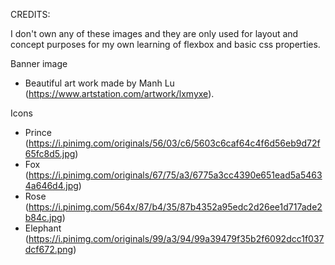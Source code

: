 CREDITS:

I don't own any of these images and they are only used for layout and concept purposes for my own learning of flexbox and basic css properties.

Banner image 
- Beautiful art work made by Manh Lu (https://www.artstation.com/artwork/lxmyxe).

Icons 
- Prince (https://i.pinimg.com/originals/56/03/c6/5603c6caf64c4f6d56eb9d72f65fc8d5.jpg)
- Fox (https://i.pinimg.com/originals/67/75/a3/6775a3cc4390e651ead5a54634a646d4.jpg)
- Rose (https://i.pinimg.com/564x/87/b4/35/87b4352a95edc2d26ee1d717ade2b84c.jpg)
- Elephant (https://i.pinimg.com/originals/99/a3/94/99a39479f35b2f6092dcc1f037dcf672.png)